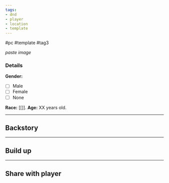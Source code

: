 ```yaml
---
tags:
- dnd
- player
- location
- template
---
```

#pc #template #tag3

*paste image*
### Details
**Gender:**
- [ ] Male
- [ ] Female
- [ ] None

**Race:** [[]].
**Age:** XX years old.

---
## Backstory


---
## Build up


---
## Share with player